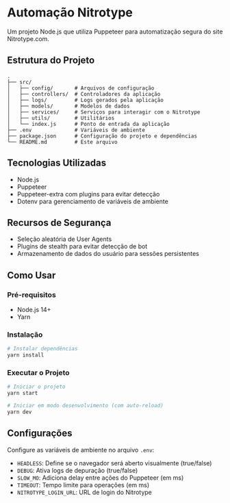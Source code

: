 # Automação Nitrotype

Um projeto Node.js que utiliza Puppeteer para automatização segura do site Nitrotype.com.

## Estrutura do Projeto

```
.
├── src/
│   ├── config/       # Arquivos de configuração
│   ├── controllers/  # Controladores da aplicação
│   ├── logs/         # Logs gerados pela aplicação
│   ├── models/       # Modelos de dados
│   ├── services/     # Serviços para interagir com o Nitrotype
│   ├── utils/        # Utilitários
│   └── index.js      # Ponto de entrada da aplicação
├── .env              # Variáveis de ambiente
├── package.json      # Configuração do projeto e dependências
└── README.md         # Este arquivo
```

## Tecnologias Utilizadas

- Node.js
- Puppeteer
- Puppeteer-extra com plugins para evitar detecção
- Dotenv para gerenciamento de variáveis de ambiente

## Recursos de Segurança

- Seleção aleatória de User Agents
- Plugins de stealth para evitar detecção de bot
- Armazenamento de dados do usuário para sessões persistentes

## Como Usar

### Pré-requisitos

- Node.js 14+
- Yarn

### Instalação

```bash
# Instalar dependências
yarn install
```

### Executar o Projeto

```bash
# Iniciar o projeto
yarn start

# Iniciar em modo desenvolvimento (com auto-reload)
yarn dev
```

## Configurações

Configure as variáveis de ambiente no arquivo `.env`:

- `HEADLESS`: Define se o navegador será aberto visualmente (true/false)
- `DEBUG`: Ativa logs de depuração (true/false)
- `SLOW_MO`: Adiciona delay entre ações do Puppeteer (em ms)
- `TIMEOUT`: Tempo limite para operações (em ms)
- `NITROTYPE_LOGIN_URL`: URL de login do Nitrotype
